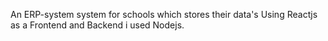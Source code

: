 An ERP-system system for schools which stores their  data's  Using Reactjs as a Frontend and Backend i used Nodejs. 
